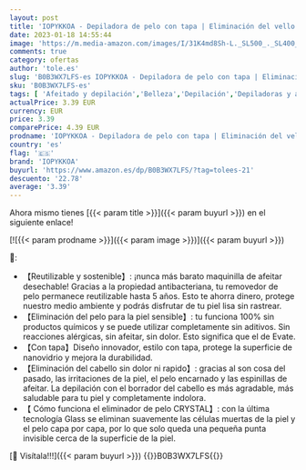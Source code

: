 ```yaml
---
layout: post
title: 'IOPYKKOA - Depiladora de pelo con tapa | Eliminación del vello sin afeitar  dolor y cortes  goma de borrar para mujer con efecto exfoliante  piel lisa sin depilar.color azul'
date: 2023-01-18 14:55:44
image: 'https://m.media-amazon.com/images/I/31K4md8Sh-L._SL500_._SL400_.jpg'
comments: true
category: ofertas
author: 'tole.es'
slug: 'B0B3WX7LFS-es IOPYKKOA - Depiladora de pelo con tapa | Eliminación del...'
sku: 'B0B3WX7LFS-es'
tags: [ 'Afeitado y depilación','Belleza','Depilación','Depiladoras y accesorios','borrar','de','goma','iopykkoa','🇪🇸', ]
actualPrice: 3.39 EUR
currency: EUR
price: 3.39
comparePrice: 4.39 EUR
prodname: 'IOPYKKOA - Depiladora de pelo con tapa | Eliminación del vello sin afeitar  dolor y cortes  goma de borrar para mujer con efecto exfoliante  piel lisa sin depilar.color azul'
country: 'es'
flag: '🇪🇸'
brand: 'IOPYKKOA'
buyurl: 'https://www.amazon.es/dp/B0B3WX7LFS/?tag=tolees-21'
descuento: '22.78'
average: '3.39'
---
```


Ahora mismo tienes [{{< param title >}}]({{< param buyurl >}}) en el siguiente enlace!

[![{{< param prodname >}}]({{< param image >}})]({{< param buyurl >}})

🔎:

- 【Reutilizable y sostenible】: ¡nunca más barato maquinilla de afeitar desechable! Gracias a la propiedad antibacteriana, tu removedor de pelo permanece reutilizable hasta 5 años. Esto te ahorra dinero, protege nuestro medio ambiente y podrás disfrutar de tu piel lisa sin rastrear.
- 【Eliminación del pelo para la piel sensible】: tu funciona 100% sin productos químicos y se puede utilizar completamente sin aditivos. Sin reacciones alérgicas, sin afeitar, sin dolor. Esto significa que el de Evate.
- 【Con tapa】Diseño innovador, estilo con tapa, protege la superficie de nanovidrio y mejora la durabilidad.
- 【Eliminación del cabello sin dolor ni rapido】: gracias al son cosa del pasado, las irritaciones de la piel, el pelo encarnado y las espinillas de afeitar. La depilación con el borrador del cabello es más agradable, más saludable para tu piel y completamente indolora.
- 【 Cómo funciona el eliminador de pelo CRYSTAL】: con la última tecnología Glass se eliminan suavemente las células muertas de la piel y el pelo capa por capa, por lo que solo queda una pequeña punta invisible cerca de la superficie de la piel.

[🛒 Visítala!!!]({{< param buyurl >}})
{{<world>}}B0B3WX7LFS{{</world>}}
